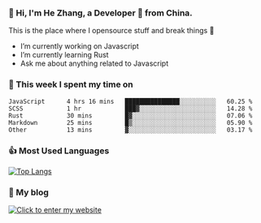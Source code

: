 ### 👋 Hi, I'm He Zhang, a Developer 🚀 from China.

This is the place where I opensource stuff and break things :rofl:

- I’m currently working on Javascript
- I’m currently learning Rust
- Ask me about anything related to Javascript

### 💪 This week I spent my time on 
<!--START_SECTION:waka-->

```text
JavaScript      4 hrs 16 mins   ███████████████░░░░░░░░░░   60.25 %
SCSS            1 hr            ███▓░░░░░░░░░░░░░░░░░░░░░   14.28 %
Rust            30 mins         █▓░░░░░░░░░░░░░░░░░░░░░░░   07.06 %
Markdown        25 mins         █▒░░░░░░░░░░░░░░░░░░░░░░░   05.90 %
Other           13 mins         ▓░░░░░░░░░░░░░░░░░░░░░░░░   03.17 %
```

<!--END_SECTION:waka-->

### 👍 Most Used Languages
[![Top Langs](https://github-readme-stats.vercel.app/api/top-langs/?username=zhanghecool&layout=compact)](https://zhanghe.cool)

### 🌈 My blog 
[![Click to enter my website](https://cdn.jsdelivr.net/gh/zhanghecool/assets/images/gif/zhanghecools.gif)](https://zhanghe.cool)
